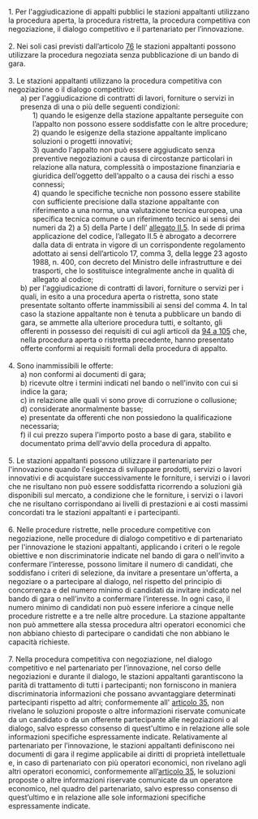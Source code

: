 <ul style="list-style-type: none;"> 
    <li> 1. Per l'aggiudicazione di appalti pubblici le stazioni appaltanti utilizzano la procedura aperta, la procedura ristretta, la procedura competitiva con negoziazione, il dialogo competitivo e il partenariato per l’innovazione.</li></br>
    <li>2. Nei soli casi previsti dall’articolo <a href="/articolo-76/1">76</a> le stazioni appaltanti possono utilizzare la procedura negoziata senza pubblicazione di un bando di gara.</li></br>
    <li>3. Le stazioni appaltanti utilizzano la procedura competitiva con negoziazione o il dialogo competitivo: 
        <ul class="alist" style="list-style-type: none;">
                <li>a) per l'aggiudicazione di contratti di lavori, forniture o servizi in presenza di una o più delle seguenti condizioni:
                    <ul style="list-style-type: none;">
                        <li>1) quando le esigenze della stazione appaltante perseguite con l’appalto non possono essere soddisfatte con le altre procedure;</li> 
                        <li>2) quando le esigenze della stazione appaltante implicano soluzioni o progetti innovativi;</li>
                        <li>3) quando l'appalto non può essere aggiudicato senza preventive negoziazioni a causa di circostanze particolari in relazione alla natura, complessità o impostazione finanziaria e giuridica dell’oggetto dell’appalto o a causa dei rischi a esso connessi;</li>
                        <li>4) quando le specifiche tecniche non possono essere stabilite con sufficiente precisione dalla stazione appaltante con riferimento a una norma, una valutazione tecnica europea, una specifica tecnica comune o un riferimento tecnico ai sensi dei numeri da 2) a 5) della Parte I dell’ <a href="/section/attachment-2-5/1">allegato II.5</a>. In sede di prima applicazione del codice, l’allegato II.5 <a href="/section/attachment-2-5/1"></a> è abrogato a decorrere dalla data di entrata in vigore di un corrispondente regolamento adottato ai sensi dell’articolo 17, comma 3, della legge 23 agosto 1988, n. 400, con decreto del Ministro delle infrastrutture e dei trasporti, che lo sostituisce integralmente anche in qualità di allegato al codice;</li>
                    </ul>
                </li>
                <li>b) per l'aggiudicazione di contratti di lavori, forniture o servizi per i quali, in esito a una procedura aperta o ristretta, sono state presentate soltanto offerte inammissibili ai sensi del comma 4. In tal caso la stazione appaltante non è tenuta a pubblicare un bando di gara, se ammette alla ulteriore procedura tutti, e soltanto, gli offerenti in possesso dei requisiti di cui agli articoli da  <a href="/articolo-94/1">94 a <a href="/articolo-105/1">105</a> che, nella procedura aperta o ristretta precedente, hanno presentato offerte conformi ai requisiti formali della procedura di appalto. </li>
        </ul>
    </li></br>
    <li>4. Sono inammissibili le offerte:
        <ul class="alist" style="list-style-type: none;">
            <li>a) non conformi ai documenti di gara; </li> 
            <li>b) ricevute oltre i termini indicati nel bando o nell'invito con cui si indice la gara;</lI>
            <li>c) in relazione alle quali vi sono prove di corruzione o collusione; </lI>
            <li>d) considerate anormalmente basse;</li>
            <li>e) presentate da offerenti che non possiedono la qualificazione necessaria; </li>
            <li>f) il cui prezzo supera l'importo posto a base di gara, stabilito e documentato prima dell'avvio della procedura di appalto. </li>
        </ul>
    </li></br>
    <li>5. Le stazioni appaltanti possono utilizzare il partenariato per l'innovazione quando l'esigenza di sviluppare prodotti, servizi o lavori innovativi e di acquistare successivamente le forniture, i servizi o i lavori che ne risultano non può essere soddisfatta ricorrendo a soluzioni già disponibili sul mercato, a condizione che le forniture, i servizi o i lavori che ne risultano corrispondano ai livelli di prestazioni e ai costi massimi concordati tra le stazioni appaltanti e i partecipanti. </lI></br>
    <li>6. Nelle procedure ristrette, nelle procedure competitive con negoziazione, nelle procedure di dialogo competitivo e di partenariato per l'innovazione le stazioni appaltanti, applicando i criteri o le regole obiettive e non discriminatorie indicate nel bando di gara o nell’invito a confermare l’interesse, possono limitare il numero di candidati, che soddisfano i criteri di selezione, da invitare a presentare un'offerta, a negoziare o a partecipare al dialogo, nel rispetto del principio di concorrenza e del numero minimo di candidati da invitare indicato nel bando di gara o nell’invito a confermare l’interesse. In ogni caso, il numero minimo di candidati non può essere inferiore a cinque nelle procedure ristrette e a tre nelle altre procedure. La stazione appaltante non può ammettere alla stessa procedura altri operatori economici che non abbiano chiesto di partecipare o candidati che non abbiano le capacità richieste. </li></br>
    <li>7. Nella procedura competitiva con negoziazione, nel dialogo competitivo e nel partenariato per l’innovazione, nel corso delle negoziazioni e durante il dialogo, le stazioni appaltanti garantiscono la parità di trattamento di tutti i partecipanti; non forniscono in maniera discriminatoria informazioni che possano avvantaggiare determinati partecipanti rispetto ad altri; conformemente all' <a href="/articolo-35/1">articolo 35</a>, non rivelano le soluzioni proposte o altre informazioni riservate comunicate da un candidato o da un offerente partecipante alle negoziazioni o al dialogo, salvo espresso consenso di quest'ultimo e in relazione alle sole informazioni specifiche espressamente indicate. Relativamente al partenariato per l’innovazione, le stazioni appaltanti definiscono nei documenti di gara il regime applicabile ai diritti di proprietà intellettuale e, in caso di partenariato con più operatori economici, non rivelano agli altri operatori economici, conformemente all’<a href="/articolo-35/1">articolo 35</a>, le soluzioni proposte o altre informazioni riservate comunicate da un operatore economico, nel quadro del partenariato, salvo espresso consenso di quest’ultimo e in relazione alle sole informazioni specifiche espressamente indicate. </li></br>
</ul>